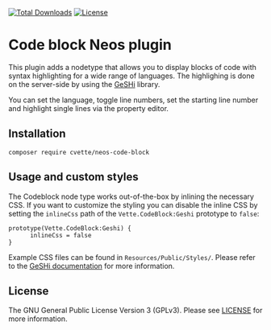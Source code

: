 [![Total Downloads](https://poser.pugx.org/cvette/codeblock/downloads)](https://packagist.org/packages/cvette/codeblock) [![License](https://poser.pugx.org/cvette/codeblock/license)](https://packagist.org/packages/cvette/codeblock)

# Code block Neos plugin
This plugin adds a nodetype that allows you to display blocks of code with syntax highlighting for a wide range of languages. The highlighing is done on the server-side by using the [GeSHi](http://qbnz.com/highlighter/) library.

You can set the language, toggle line numbers, set the starting line number and highlight single lines via the property editor.

## Installation

`composer require cvette/neos-code-block`

## Usage and custom styles

The Codeblock node type works out-of-the-box by inlining the necessary CSS. If you want to customize the styling you can disable the inline CSS by setting the `inlineCss` path of the `Vette.CodeBlock:Geshi` prototype to `false`:

    prototype(Vette.CodeBlock:Geshi) {
	      inlineCss = false
    }
    
Example CSS files can be found in `Resources/Public/Styles/`. Please refer to the [GeSHi documentation](http://qbnz.com/highlighter/geshi-doc.html#using-an-external-stylesheet) for more information.

## License

The GNU General Public License Version 3 (GPLv3). Please see [LICENSE](LICENSE) for more information.
